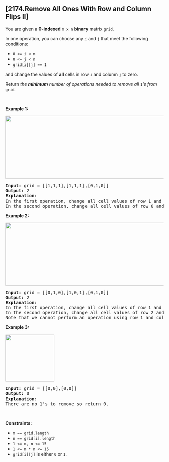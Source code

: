 ## [2174.Remove All Ones With Row and Column Flips II]
<p>You are given a <strong>0-indexed</strong> <code>m x n</code> <strong>binary</strong> matrix <code>grid</code>.</p>

<p>In one operation, you can choose any <code>i</code> and <code>j</code> that meet the following conditions:</p>

<ul>
	<li><code>0 &lt;= i &lt; m</code></li>
	<li><code>0 &lt;= j &lt; n</code></li>
	<li><code>grid[i][j] == 1</code></li>
</ul>

<p>and change the values of <strong>all</strong> cells in row <code>i</code> and column <code>j</code> to zero.</p>

<p>Return <em>the <strong>minimum</strong> number of operations needed to remove all </em><code>1</code><em>&#39;s from </em><code>grid</code><em>.</em></p>

<p>&nbsp;</p>
<p><strong class="example">Example 1:</strong></p>
<img src="https://assets.leetcode.com/uploads/2022/02/13/image-20220213162716-1.png" style="width: 709px; height: 200px;" />
<pre>
<strong>Input:</strong> grid = [[1,1,1],[1,1,1],[0,1,0]]
<strong>Output:</strong> 2
<strong>Explanation:</strong>
In the first operation, change all cell values of row 1 and column 1 to zero.
In the second operation, change all cell values of row 0 and column 0 to zero.
</pre>

<p><strong class="example">Example 2:</strong></p>
<img src="https://assets.leetcode.com/uploads/2022/02/13/image-20220213162737-2.png" style="width: 734px; height: 200px;" />
<pre>
<strong>Input:</strong> grid = [[0,1,0],[1,0,1],[0,1,0]]
<strong>Output:</strong> 2
<strong>Explanation:</strong>
In the first operation, change all cell values of row 1 and column 0 to zero.
In the second operation, change all cell values of row 2 and column 1 to zero.
Note that we cannot perform an operation using row 1 and column 1 because grid[1][1] != 1.
</pre>

<p><strong class="example">Example 3:</strong></p>
<img src="https://assets.leetcode.com/uploads/2022/02/13/image-20220213162752-3.png" style="width: 156px; height: 150px;" />
<pre>
<strong>Input:</strong> grid = [[0,0],[0,0]]
<strong>Output:</strong> 0
<strong>Explanation:</strong>
There are no 1&#39;s to remove so return 0.
</pre>

<p>&nbsp;</p>
<p><strong>Constraints:</strong></p>

<ul>
	<li><code>m == grid.length</code></li>
	<li><code>n == grid[i].length</code></li>
	<li><code>1 &lt;= m, n &lt;= 15</code></li>
	<li><code>1 &lt;= m * n &lt;= 15</code></li>
	<li><code>grid[i][j]</code> is either <code>0</code> or <code>1</code>.</li>
</ul>
